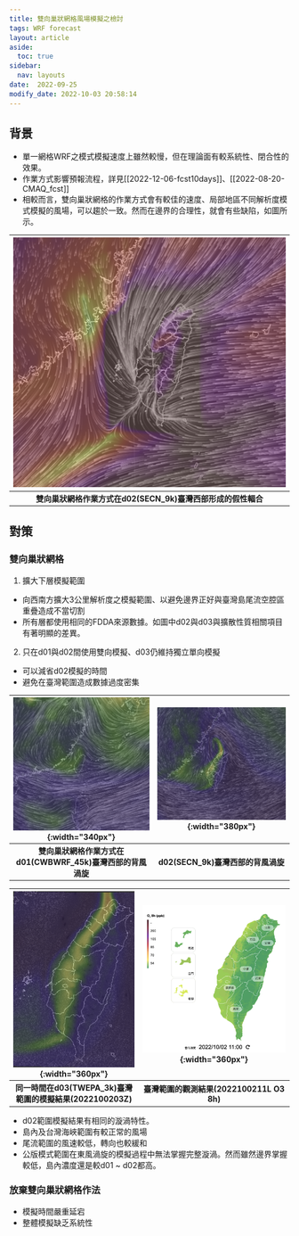 ```yaml
---
title: 雙向巢狀網格風場模擬之檢討
tags: WRF forecast
layout: article
aside:
  toc: true
sidebar:
  nav: layouts
date:  2022-09-25
modify_date: 2022-10-03 20:58:14
---
```

## 背景

- 單一網格WRF之模式模擬速度上雖然較慢，但在理論面有較系統性、閉合性的效果。
- 作業方式影響預報流程，詳見[[2022-12-06-fcst10days]]、[[2022-08-20-CMAQ_fcst]]
- 相較而言，雙向巢狀網格的作業方式會有較佳的速度、局部地區不同解析度模式模擬的風場，可以趨於一致。然而在邊界的合理性，就會有些缺陷，如圖所示。

| ![twoway_cyclone.png](https://raw.githubusercontent.com/sinotec2/Focus-on-Air-Quality/main/assets/images/twoway_cyclone.png)|
|:-:|
| <b>雙向巢狀網格作業方式在d02(SECN_9k)臺灣西部形成的假性輻合</b>|

## 對策

### 雙向巢狀網格
1. 擴大下層模擬範圍
  - 向西南方擴大3公里解析度之模擬範圍、以避免邊界正好與臺灣島尾流空腔區重疊造成不當切割
  - 所有層都使用相同的FDDA來源數據。如圖中d02與d03與擴散性質相關項目有著明顯的差異。
2. 只在d01與d02間使用雙向模擬、d03仍維持獨立單向模擬
  - 可以減省d02模擬的時間
  - 避免在臺灣範圍造成數據過度密集

| ![oneway_Ewind1.png](https://raw.githubusercontent.com/sinotec2/Focus-on-Air-Quality/main/assets/images/oneway_Ewind1.png){:width="340px"}| ![oneway_Ewind.png](https://raw.githubusercontent.com/sinotec2/Focus-on-Air-Quality/main/assets/images/oneway_Ewind.png){:width="380px"}
|:-:|:-:|
| <b>雙向巢狀網格作業方式在d01(CWBWRF_45k)臺灣西部的背風渦旋</b>| <b>d02(SECN_9k)臺灣西部的背風渦旋</b>|


| ![oneway_Ewind2.png](https://raw.githubusercontent.com/sinotec2/Focus-on-Air-Quality/main/assets/images/oneway_Ewind2.png){:width="360px"}| ![2022100211Obs.png](https://raw.githubusercontent.com/sinotec2/Focus-on-Air-Quality/main/assets/images/2022100211Obs.png){:width="360px"}
|:-:|:-:|
|<b>同一時間在d03(TWEPA_3k)臺灣範圍的模擬結果(2022100203Z)</b>|<b>臺灣範圍的觀測結果(2022100211L O3 8h)</b>|

- d02範圍模擬結果有相同的漩渦特性。
- 島內及台灣海峽範圍有較正常的風場
- 尾流範圍的風速較低，轉向也較緩和
- 公版模式範圍在東風渦旋的模擬過程中無法掌握完整漩渦。然而雖然邊界掌握較低，島內濃度還是較d01 ~ d02都高。

### 放棄雙向巢狀網格作法
- 模擬時間嚴重延宕
- 整體模擬缺乏系統性
